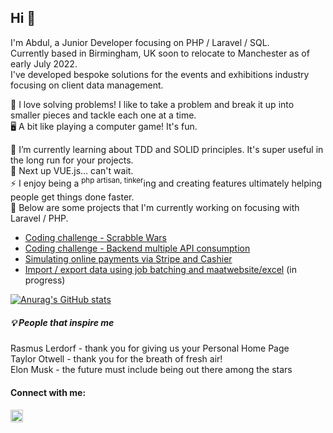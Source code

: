 ## Hi 👋

I'm Abdul, a Junior Developer focusing on PHP / Laravel / SQL.<br>
Currently based in Birmingham, UK soon to relocate to Manchester as of early July 2022. <br>
I've developed bespoke solutions for the events and exhibitions industry focusing on client data management.
<br>

🔨 I love solving problems! I like to take a problem and break it up into smaller pieces and tackle each one at a time. <br>
🖥️ A bit like playing a computer game! It's fun.<br>

🌱 I’m currently learning about TDD and SOLID principles. It's super useful in the long run for your projects.<br>
🌱 Next up VUE.js... can't wait.<br>
⚡ I enjoy being a <sup>php artisan, tinker</sup>ing and creating features ultimately helping people get things done faster.<br>
🔭 Below are some projects that I'm currently working on focusing with Laravel / PHP. <br>
  -  <a href="https://github.com/abdulkaeum/scrabble-wars">Coding challenge - Scrabble Wars</a>
  -  <a href="https://github.com/abdulkaeum/client-apis">Coding challenge - Backend multiple API consumption</a>
  -  <a href="https://github.com/abdulkaeum/stripe-cashier">Simulating online payments via Stripe and Cashier</a>
  -  <a href="https://github.com/abdulkaeum/import_export_data">Import / export data using job batching and maatwebsite/excel</a> (in progress)

[![Anurag's GitHub stats](https://github-readme-stats.vercel.app/api?username=abdulkaeum)](https://github.com/anuraghazra/github-readme-stats)

##### 💡 People that inspire me
Rasmus Lerdorf - thank you for giving us your Personal Home Page <br>
Taylor Otwell - thank you for the breath of fresh air! <br>
Elon Musk - the future must include being out there among the stars <br>

#### Connect with me:
<a target="_blank" href="https://www.linkedin.com/in/abdul-kaeum/">
<img alt="" width="20" src="https://content.linkedin.com/content/dam/me/business/en-us/amp/brand-site/v2/bg/LI-Bug.svg.original.svg">
</a>
